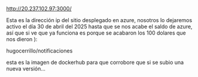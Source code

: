 http://20.237.102.97:3000/

Esta es la dirección ip del sitio desplegado en azure, nosotros lo dejaremos activo el día 30 de abril del 2025 hasta que se nos acabe el saldo de azure, así que si ve que ya funciona es porque se acabaron los
100 dolares que nos dieron ):

hugocerrillo/notificaciones

esta es la imagen de dockerhub para que corrobore que si se subio una nueva versión...
